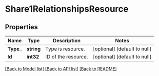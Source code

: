 # Share1RelationshipsResource

## Properties
Name | Type | Description | Notes
------------ | ------------- | ------------- | -------------
**Type_** | **string** | Type is resource. | [optional] [default to null]
**Id** | **int32** | ID of the resource. | [optional] [default to null]

[[Back to Model list]](../README.md#documentation-for-models) [[Back to API list]](../README.md#documentation-for-api-endpoints) [[Back to README]](../README.md)

